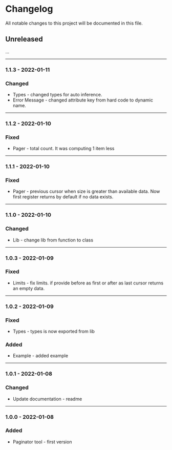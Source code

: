 # Changelog

All notable changes to this project will be documented in this file.

## Unreleased

...

---
### 1.1.3 - 2022-01-11

### Changed

- Types - changed types for auto inference.
- Error Message - changed attribute key from hard code to dynamic name.

---
### 1.1.2 - 2022-01-10

### Fixed

- Pager - total count. It was computing 1 item less

---
### 1.1.1 - 2022-01-10

### Fixed

- Pager - previous cursor when size is greater than available data. Now first register returns by default if no data exists.

---

### 1.1.0 - 2022-01-10

### Changed

- Lib - change lib from function to class

---
### 1.0.3 - 2022-01-09

### Fixed

- Limits - fix limits. if provide before as first or after as last cursor returns an empty data.

---

### 1.0.2 - 2022-01-09

### Fixed

- Types - types is now exported from lib

### Added 

- Example - added example

---

### 1.0.1 - 2022-01-08

### Changed

- Update documentation - readme

---

### 1.0.0 - 2022-01-08

### Added

- Paginator tool - first version
